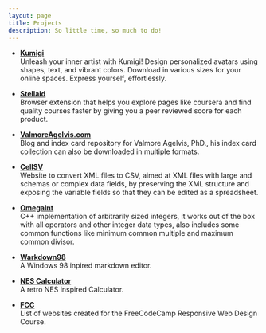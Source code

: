 ```yaml
---
layout: page
title: Projects
description: So little time, so much to do!
---
```


-   [**Kumigi**](https://kumigi.vercel.app/)  
    Unleash your inner artist with Kumigi! Design personalized avatars using shapes, text, and vibrant colors. Download in various sizes for your online spaces. Express yourself, effortlessly.

-   [**Stellaid**](https://MatiasAgelvis.com/stellaid)  
    Browser extension that helps you explore pages like coursera and find quality courses faster by giving you a peer reviewed score for each product.

-   [**ValmoreAgelvis.com**](https://valmoreagelvis.com)  
    Blog and index card repository for Valmore Agelvis, PhD., his index card collection can also be downloaded in multiple formats.

-   [**CellSV**](https://MatiasAgelvis.com/cellsv)  
    Website to convert XML files to CSV, aimed at XML files with large and schemas or complex data fields, by preserving the XML structure and exposing the variable fields so that they can be edited as a spreadsheet.

-   [**OmegaInt**](https://github.com/matiasagelvis/omegaint)  
    C++ implementation of arbitrarily sized integers, it works out of the box with all operators and other integer data types, also includes some common functions like minimum common multiple and maximum common divisor.

-   [**Warkdown98**](https://matiasagelvis.com/Warkdown-98/)  
    A Windows 98 inpired markdown editor.

-   [**NES Calculator**](https://matiasagelvis.com/NEScalculator)  
    A retro NES inspired Calculator.

-   [**FCC**](https://matiasagelvis.com/FCC/)  
    List of websites created for the FreeCodeCamp Responsive Web Design Course.
